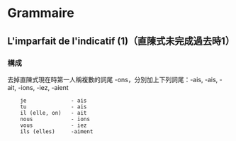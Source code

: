 # Grammaire
## L'imparfait de l'indicatif (1)（直陳式未完成過去時1）
### 構成
去掉直陳式現在時第一人稱複數的詞尾 -ons，分別加上下列詞尾：-ais, -ais, -ait, -ions, -iez, -aient

        je				- ais
        tu				- ais
        il (elle, on)	- ait
        nous			- ions
        vous			- iez
        ils (elles)		-aiment

